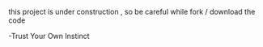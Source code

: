 this project is under construction , so be careful while fork / download the code

-Trust Your Own Instinct